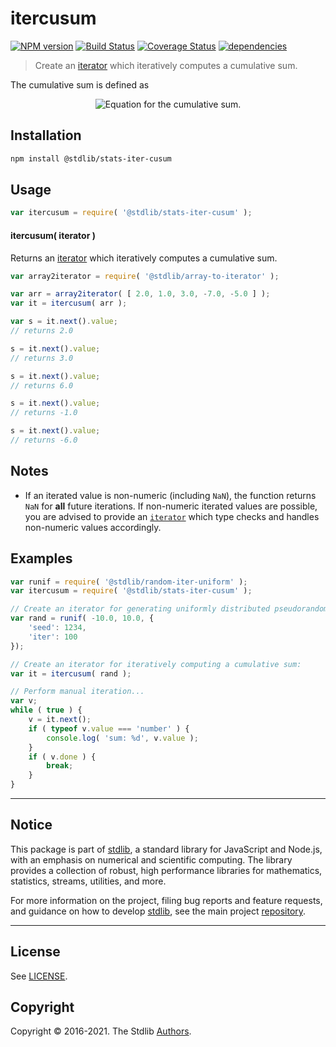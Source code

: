 <!--

@license Apache-2.0

Copyright (c) 2019 The Stdlib Authors.

Licensed under the Apache License, Version 2.0 (the "License");
you may not use this file except in compliance with the License.
You may obtain a copy of the License at

   http://www.apache.org/licenses/LICENSE-2.0

Unless required by applicable law or agreed to in writing, software
distributed under the License is distributed on an "AS IS" BASIS,
WITHOUT WARRANTIES OR CONDITIONS OF ANY KIND, either express or implied.
See the License for the specific language governing permissions and
limitations under the License.

-->

# itercusum

[![NPM version][npm-image]][npm-url] [![Build Status][test-image]][test-url] [![Coverage Status][coverage-image]][coverage-url] [![dependencies][dependencies-image]][dependencies-url]

> Create an [iterator][mdn-iterator-protocol] which iteratively computes a cumulative sum.

<section class="intro">

The cumulative sum is defined as

<!-- <equation class="equation" label="eq:cumulative_sum" align="center" raw="\begin{align*} s_0 &= x_0 \\ s_1 &= x_1 + s_0 \\ s_2 &= x_2 + s_1 \\ s_n &= x_n + s_{n-1} = x_n + \sum_{i=0}^{n-1} x_i \end{align*}" alt="Equation for the cumulative sum."> -->

<div class="equation" align="center" data-raw-text="\begin{align*} s_0 &amp;= x_0 \\ s_1 &amp;= x_1 + s_0 \\ s_2 &amp;= x_2 + s_1 \\ s_n &amp;= x_n + s_{n-1} = x_n + \sum_{i=0}^{n-1} x_i \end{align*}" data-equation="eq:cumulative_sum">
    <img src="https://cdn.rawgit.com/stdlib-js/stdlib/755a26b39bb6429f6d0b6dd8d13bd0bd1ec5ba35/lib/node_modules/@stdlib/stats/iter/cusum/docs/img/equation_cumulative_sum.svg" alt="Equation for the cumulative sum.">
    <br>
</div>

<!-- </equation> -->

</section>

<!-- /.intro -->

<!-- Package usage documentation. -->

<section class="installation">

## Installation

```bash
npm install @stdlib/stats-iter-cusum
```

</section>

<section class="usage">

## Usage

```javascript
var itercusum = require( '@stdlib/stats-iter-cusum' );
```

#### itercusum( iterator )

Returns an [iterator][mdn-iterator-protocol] which iteratively computes a cumulative sum.

```javascript
var array2iterator = require( '@stdlib/array-to-iterator' );

var arr = array2iterator( [ 2.0, 1.0, 3.0, -7.0, -5.0 ] );
var it = itercusum( arr );

var s = it.next().value;
// returns 2.0

s = it.next().value;
// returns 3.0

s = it.next().value;
// returns 6.0

s = it.next().value;
// returns -1.0

s = it.next().value;
// returns -6.0
```

</section>

<!-- /.usage -->

<!-- Package usage notes. Make sure to keep an empty line after the `section` element and another before the `/section` close. -->

<section class="notes">

## Notes

-   If an iterated value is non-numeric (including `NaN`), the function returns `NaN` for **all** future iterations. If non-numeric iterated values are possible, you are advised to provide an [`iterator`][mdn-iterator-protocol] which type checks and handles non-numeric values accordingly.

</section>

<!-- /.notes -->

<!-- Package usage examples. -->

<section class="examples">

## Examples

<!-- eslint no-undef: "error" -->

```javascript
var runif = require( '@stdlib/random-iter-uniform' );
var itercusum = require( '@stdlib/stats-iter-cusum' );

// Create an iterator for generating uniformly distributed pseudorandom numbers:
var rand = runif( -10.0, 10.0, {
    'seed': 1234,
    'iter': 100
});

// Create an iterator for iteratively computing a cumulative sum:
var it = itercusum( rand );

// Perform manual iteration...
var v;
while ( true ) {
    v = it.next();
    if ( typeof v.value === 'number' ) {
        console.log( 'sum: %d', v.value );
    }
    if ( v.done ) {
        break;
    }
}
```

</section>

<!-- /.examples -->

<!-- Section to include cited references. If references are included, add a horizontal rule *before* the section. Make sure to keep an empty line after the `section` element and another before the `/section` close. -->

<section class="references">

</section>

<!-- /.references -->

<!-- Section for all links. Make sure to keep an empty line after the `section` element and another before the `/section` close. -->


<section class="main-repo" >

* * *

## Notice

This package is part of [stdlib][stdlib], a standard library for JavaScript and Node.js, with an emphasis on numerical and scientific computing. The library provides a collection of robust, high performance libraries for mathematics, statistics, streams, utilities, and more.

For more information on the project, filing bug reports and feature requests, and guidance on how to develop [stdlib][stdlib], see the main project [repository][stdlib].

---

## License

See [LICENSE][stdlib-license].


## Copyright

Copyright &copy; 2016-2021. The Stdlib [Authors][stdlib-authors].

</section>

<!-- /.stdlib -->

<!-- Section for all links. Make sure to keep an empty line after the `section` element and another before the `/section` close. -->

<section class="links">

[npm-image]: http://img.shields.io/npm/v/@stdlib/stats-iter-cusum.svg
[npm-url]: https://npmjs.org/package/@stdlib/stats-iter-cusum

[test-image]: https://github.com/stdlib-js/stats-iter-cusum/actions/workflows/test.yml/badge.svg
[test-url]: https://github.com/stdlib-js/stats-iter-cusum/actions/workflows/test.yml

[coverage-image]: https://img.shields.io/codecov/c/github/stdlib-js/stats-iter-cusum/main.svg
[coverage-url]: https://codecov.io/github/stdlib-js/stats-iter-cusum?branch=main

[dependencies-image]: https://img.shields.io/david/stdlib-js/stats-iter-cusum
[dependencies-url]: https://david-dm.org/stdlib-js/stats-iter-cusum/main

[stdlib]: https://github.com/stdlib-js/stdlib

[stdlib-authors]: https://github.com/stdlib-js/stdlib/graphs/contributors

[stdlib-license]: https://raw.githubusercontent.com/stdlib-js/stats-iter-cusum/main/LICENSE

[mdn-iterator-protocol]: https://developer.mozilla.org/en-US/docs/Web/JavaScript/Reference/Iteration_protocols#The_iterator_protocol

</section>

<!-- /.links -->
